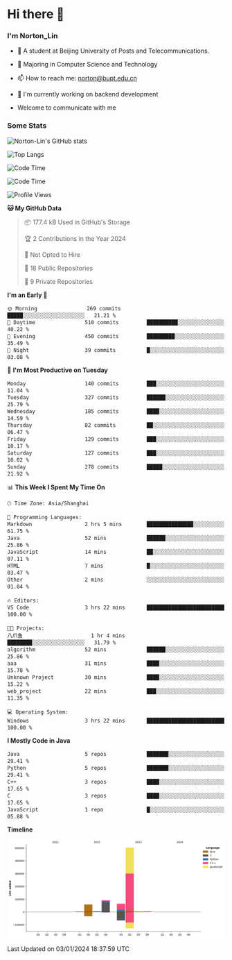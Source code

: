 
# Hi there 👋

### I'm Norton_Lin
- 🏫 A student at Beijing University of Posts and Telecommunications.
- 🌱 Majoring in Computer Science and Technology
- 📫 How to reach me: norton@bupt.edu.cn
- 🌱 I'm currently working on backend development

- Welcome to communicate with me

### Some Stats
![Norton-Lin's GitHub stats](https://github-readme-stats.vercel.app/api?username=Norton-Lin&count_private=true&show_icons=true&theme=radical)

![Top Langs](https://github-readme-stats.vercel.app/api/top-langs/?username=Norton-Lin&langs_count=10&layout=compact)

![Code Time](https://github-readme-stats.vercel.app/api/wakatime?username=Norton_Lin)

<!--START_SECTION:waka-->
![Code Time](http://img.shields.io/badge/Code%20Time-448%20hrs%2031%20mins-blue)

![Profile Views](http://img.shields.io/badge/Profile%20Views-0-blue)

**🐱 My GitHub Data** 

> 📦 177.4 kB Used in GitHub's Storage 
 > 
> 🏆 2 Contributions in the Year 2024
 > 
> 🚫 Not Opted to Hire
 > 
> 📜 18 Public Repositories 
 > 
> 🔑 9 Private Repositories 
 > 
**I'm an Early 🐤** 

```text
🌞 Morning                269 commits         █████░░░░░░░░░░░░░░░░░░░░   21.21 % 
🌆 Daytime                510 commits         ██████████░░░░░░░░░░░░░░░   40.22 % 
🌃 Evening                450 commits         █████████░░░░░░░░░░░░░░░░   35.49 % 
🌙 Night                  39 commits          █░░░░░░░░░░░░░░░░░░░░░░░░   03.08 % 
```
📅 **I'm Most Productive on Tuesday** 

```text
Monday                   140 commits         ███░░░░░░░░░░░░░░░░░░░░░░   11.04 % 
Tuesday                  327 commits         ██████░░░░░░░░░░░░░░░░░░░   25.79 % 
Wednesday                185 commits         ████░░░░░░░░░░░░░░░░░░░░░   14.59 % 
Thursday                 82 commits          ██░░░░░░░░░░░░░░░░░░░░░░░   06.47 % 
Friday                   129 commits         ███░░░░░░░░░░░░░░░░░░░░░░   10.17 % 
Saturday                 127 commits         ███░░░░░░░░░░░░░░░░░░░░░░   10.02 % 
Sunday                   278 commits         █████░░░░░░░░░░░░░░░░░░░░   21.92 % 
```


📊 **This Week I Spent My Time On** 

```text
🕑︎ Time Zone: Asia/Shanghai

💬 Programming Languages: 
Markdown                 2 hrs 5 mins        ███████████████░░░░░░░░░░   61.75 % 
Java                     52 mins             ██████░░░░░░░░░░░░░░░░░░░   25.86 % 
JavaScript               14 mins             ██░░░░░░░░░░░░░░░░░░░░░░░   07.11 % 
HTML                     7 mins              █░░░░░░░░░░░░░░░░░░░░░░░░   03.47 % 
Other                    2 mins              ░░░░░░░░░░░░░░░░░░░░░░░░░   01.04 % 

🔥 Editors: 
VS Code                  3 hrs 22 mins       █████████████████████████   100.00 % 

🐱‍💻 Projects: 
八爪鱼                      1 hr 4 mins         ████████░░░░░░░░░░░░░░░░░   31.79 % 
algorithm                52 mins             ██████░░░░░░░░░░░░░░░░░░░   25.86 % 
aaa                      31 mins             ████░░░░░░░░░░░░░░░░░░░░░   15.78 % 
Unknown Project          30 mins             ████░░░░░░░░░░░░░░░░░░░░░   15.22 % 
web_project              22 mins             ███░░░░░░░░░░░░░░░░░░░░░░   11.35 % 

💻 Operating System: 
Windows                  3 hrs 22 mins       █████████████████████████   100.00 % 
```

**I Mostly Code in Java** 

```text
Java                     5 repos             ███████░░░░░░░░░░░░░░░░░░   29.41 % 
Python                   5 repos             ███████░░░░░░░░░░░░░░░░░░   29.41 % 
C++                      3 repos             ████░░░░░░░░░░░░░░░░░░░░░   17.65 % 
C                        3 repos             ████░░░░░░░░░░░░░░░░░░░░░   17.65 % 
JavaScript               1 repo              █░░░░░░░░░░░░░░░░░░░░░░░░   05.88 % 
```



**Timeline**

![Lines of Code chart](https://raw.githubusercontent.com/Norton-Lin/Norton-Lin/main/assets/bar_graph.png)


 Last Updated on 03/01/2024 18:37:59 UTC
<!--END_SECTION:waka-->
